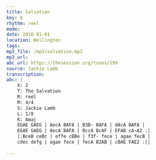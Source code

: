 ```yaml
---
title: Salvation
key: A
rhythm: reel
mode: 
date: 2016-01-01
location: Wellington
tags:
mp3_file: /mp3/salvation.mp3
mp3_url: 
abc_url: https://thesession.org/tunes/199
source: Jackie Lamb
transcription: 
abc: |
    X: 2
    T: The Salvation
    R: reel
    M: 4/4
    S: Jackie Lamb
    L: 1/8
    K: Amaj
    EGAE GAEG | AecA BAFA | B3B- BAFA | dAcA BAFA |
    EGAE GAEG | AecA BAFA | BccA BcAF | EFAB cA~A2 :|
    |:BceB ceBc | effe cBBe | f3f- fece | agae fecB |
    cdec defg | agae fece | fecA B2AB | cBAE FAE2 :||
    
---
```


